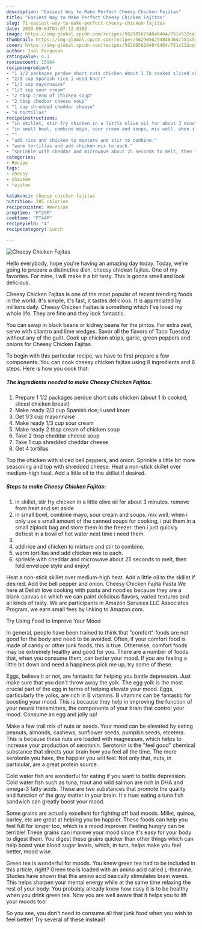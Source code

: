 ```yaml
---
description: "Easiest Way to Make Perfect Cheesy Chicken Fajitas"
title: "Easiest Way to Make Perfect Cheesy Chicken Fajitas"
slug: 71-easiest-way-to-make-perfect-cheesy-chicken-fajitas
date: 2020-09-04T01:07:12.818Z
image: https://img-global.cpcdn.com/recipes/5629056294846464/751x532cq70/cheesy-chicken-fajitas-recipe-main-photo.jpg
thumbnail: https://img-global.cpcdn.com/recipes/5629056294846464/751x532cq70/cheesy-chicken-fajitas-recipe-main-photo.jpg
cover: https://img-global.cpcdn.com/recipes/5629056294846464/751x532cq70/cheesy-chicken-fajitas-recipe-main-photo.jpg
author: Joel Ferguson
ratingvalue: 4.1
reviewcount: 15964
recipeingredient:
- "1 1/2 packages perdue short cuts chicken about 1 lb cooked sliced chicken breast"
- "2/3 cup Spanish rice i used knorr"
- "1/3 cup mayonnaise"
- "1/3 cup sour cream"
- "2 tbsp cream of chicken soup"
- "2 tbsp cheddar cheese soup"
- "1 cup shredded cheddar cheese"
- "4 tortillas"
recipeinstructions:
- "in skillet, stir fry chicken in a little olive oil for about 3 minutes. remove from heat and set aside"
- "in small bowl, combine mayo, sour cream and soups, mix well. when i only use a small amount of the canned soups for cooking, i put them in a small ziplock bag and store them in the freezer. then i just quickly defrost in a bowl of hot water next time i need them."
- ""
- "add rice and chicken to mixture and stir to combine."
- "warm tortillas and add chicken mix to each."
- "sprinkle with cheddar and microwave about 25 seconds to melt, then fold envelope style and enjoy!"
categories:
- Recipe
tags:
- cheesy
- chicken
- fajitas

katakunci: cheesy chicken fajitas 
nutrition: 285 calories
recipecuisine: American
preptime: "PT29M"
cooktime: "PT44M"
recipeyield: "4"
recipecategory: Lunch

---
```



![Cheesy Chicken Fajitas](https://img-global.cpcdn.com/recipes/5629056294846464/751x532cq70/cheesy-chicken-fajitas-recipe-main-photo.jpg)

Hello everybody, hope you're having an amazing day today. Today, we're going to prepare a distinctive dish, cheesy chicken fajitas. One of my favorites. For mine, I will make it a bit tasty. This is gonna smell and look delicious.

Cheesy Chicken Fajitas is one of the most popular of recent trending foods in the world. It's simple, it's fast, it tastes delicious. It is appreciated by millions daily. Cheesy Chicken Fajitas is something which I've loved my whole life. They are fine and they look fantastic.

You can swap in black beans or kidney beans for the pintos. For extra zest, serve with cilantro and lime wedges. Savor all the flavors of Taco Tuesday without any of the guilt. Cook up chicken strips, garlic, green peppers and onions for Cheesy Chicken Fajitas.


To begin with this particular recipe, we have to first prepare a few components. You can cook cheesy chicken fajitas using 8 ingredients and 6 steps. Here is how you cook that.

<!--inarticleads1-->

##### The ingredients needed to make Cheesy Chicken Fajitas:

1. Prepare 1 1/2 packages perdue short cuts chicken (about 1 lb cooked, sliced chicken breast)
1. Make ready 2/3 cup Spanish rice; i used knorr
1. Get 1/3 cup mayonnaise
1. Make ready 1/3 cup sour cream
1. Make ready 2 tbsp cream of chicken soup
1. Take 2 tbsp cheddar cheese soup
1. Take 1 cup shredded cheddar cheese
1. Get 4 tortillas


Top the chicken with sliced bell peppers, and onion. Sprinkle a little bit more seasoning and top with shredded cheese. Heat a non-stick skillet over medium-high heat. Add a little oil to the skillet if desired. 

<!--inarticleads2-->

##### Steps to make Cheesy Chicken Fajitas:

1. in skillet, stir fry chicken in a little olive oil for about 3 minutes. remove from heat and set aside
1. in small bowl, combine mayo, sour cream and soups, mix well. when i only use a small amount of the canned soups for cooking, i put them in a small ziplock bag and store them in the freezer. then i just quickly defrost in a bowl of hot water next time i need them.
1. 
1. add rice and chicken to mixture and stir to combine.
1. warm tortillas and add chicken mix to each.
1. sprinkle with cheddar and microwave about 25 seconds to melt, then fold envelope style and enjoy!


Heat a non-stick skillet over medium-high heat. Add a little oil to the skillet if desired. Add the bell pepper and onion. Cheesy Chicken Fajita Pasta We here at Delish love cooking with pasta and noodles because they are a blank canvas on which we can paint delicious flavors, varied textures and all kinds of tasty. We are participants in Amazon Services LLC Associates Program, we earn small fees by linking to Amazon.com. 

Try Using Food to Improve Your Mood


In general, people have been trained to think that "comfort" foods are not good for the body and need to be avoided. Often, if your comfort food is made of candy or other junk foods, this is true. Otherwise, comfort foods may be extremely healthy and good for you. There are a number of foods that, when you consume them, can better your mood. If you are feeling a little bit down and need a happiness pick me up, try some of these.

Eggs, believe it or not, are fantastic for helping you battle depression. Just make sure that you don't throw away the yolk. The egg yolk is the most crucial part of the egg in terms of helping elevate your mood. Eggs, particularly the yolks, are rich in B vitamins. B vitamins can be fantastic for boosting your mood. This is because they help in improving the function of your neural transmitters, the components of your brain that control your mood. Consume an egg and jolly up!

Make a few trail mix of nuts or seeds. Your mood can be elevated by eating peanuts, almonds, cashews, sunflower seeds, pumpkin seeds, etcetera. This is because these nuts are loaded with magnesium, which helps to increase your production of serotonin. Serotonin is the "feel good" chemical substance that directs your brain how you feel all the time. The more serotonin you have, the happier you will feel. Not only that, nuts, in particular, are a great protein source.

Cold water fish are wonderful for eating if you want to battle depression. Cold water fish such as tuna, trout and wild salmon are rich in DHA and omega-3 fatty acids. These are two substances that promote the quality and function of the gray matter in your brain. It's true: eating a tuna fish sandwich can greatly boost your mood. 

Some grains are actually excellent for fighting off bad moods. Millet, quinoa, barley, etc are great at helping you be happier. These foods can help you feel full for longer too, which is a mood improver. Feeling hungry can be terrible! These grains can improve your mood since it's easy for your body to digest them. You digest these grains quicker than other things which can help boost your blood sugar levels, which, in turn, helps make you feel better, mood wise.

Green tea is wonderful for moods. You knew green tea had to be included in this article, right? Green tea is loaded with an amino acid called L-theanine. Studies have shown that this amino acid basically stimulates brain waves. This helps sharpen your mental energy while at the same time relaxing the rest of your body. You probably already knew how easy it is to be healthy when you drink green tea. Now you are well aware that it helps you to lift your moods too!

So you see, you don't need to consume all that junk food when you wish to feel better! Try several of these instead!

